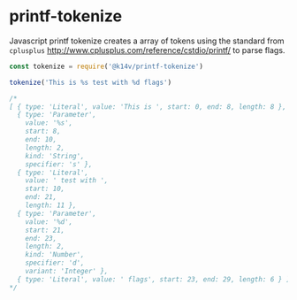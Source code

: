 # printf-tokenize

Javascript printf tokenize creates a array of tokens using the standard from `cplusplus` http://www.cplusplus.com/reference/cstdio/printf/ to parse flags.

```javascript
const tokenize = require('@k14v/printf-tokenize')

tokenize('This is %s test with %d flags')

/*
[ { type: 'Literal', value: 'This is ', start: 0, end: 8, length: 8 },
  { type: 'Parameter',
    value: '%s',
    start: 8,
    end: 10,
    length: 2,
    kind: 'String',
    specifier: 's' },
  { type: 'Literal',
    value: ' test with ',
    start: 10,
    end: 21,
    length: 11 },
  { type: 'Parameter',
    value: '%d',
    start: 21,
    end: 23,
    length: 2,
    kind: 'Number',
    specifier: 'd',
    variant: 'Integer' },
  { type: 'Literal', value: ' flags', start: 23, end: 29, length: 6 } ]
*/
```
